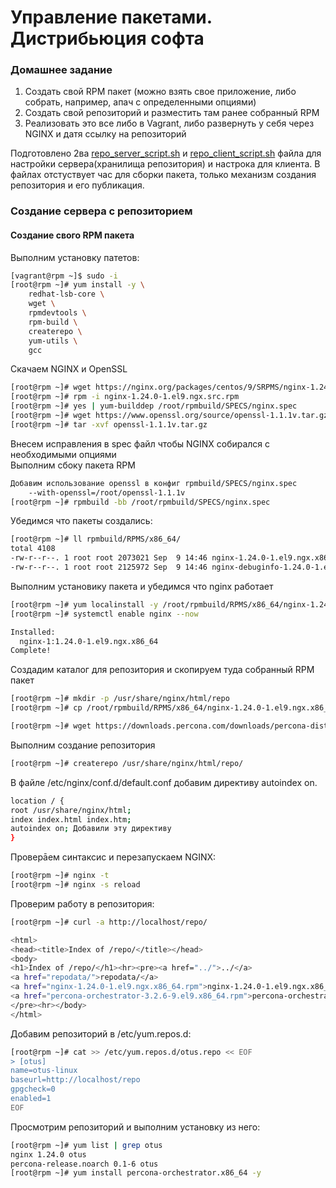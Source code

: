 # Управление пакетами. Дистрибьюция софта 

### Домашнее задание
1) Создать свой RPM пакет (можно взять свое приложение, либо собрать, например, апач с определенными опциями)
2) Создать свой репозиторий и разместить там ранее собранный RPM
3) Реализовать это все либо в Vagrant, либо развернуть у себя через NGINX и датя ссылку на репозиторий

Подготовлено 2ва [repo_server_script.sh](./repo_server_script.sh) и [repo_client_script.sh](./repo_client_script.sh) файла для настройки сервера(хранилища репозитория) и настрока для клиента.
В файлах отстуствует час для сборки пакета, только механизм создания репозитория и его публикация.

### Создание сервера с репозиторием
#### Создание свого RPM пакета

Выполним установку патетов:
```sh
[vagrant@rpm ~]$ sudo -i
[root@rpm ~]# yum install -y \
    redhat-lsb-core \
    wget \
    rpmdevtools \
    rpm-build \
    createrepo \
    yum-utils \
    gcc
```
Скачаем NGINX и OpenSSL
```sh
[root@rpm ~]# wget https://nginx.org/packages/centos/9/SRPMS/nginx-1.24.0-1.el9.ngx.src.rpm
[root@rpm ~]# rpm -i nginx-1.24.0-1.el9.ngx.src.rpm
[root@rpm ~]# yes | yum-builddep /root/rpmbuild/SPECS/nginx.spec
[root@rpm ~]# wget https://www.openssl.org/source/openssl-1.1.1v.tar.gz
[root@rpm ~]# tar -xvf openssl-1.1.1v.tar.gz
```
Внесем исправления в spec файл чтобы NGINX собирался с необходимыми опциями  
Выполним сбоку пакета RPM
```sh
Добавим использование openssl в конфиг rpmbuild/SPECS/nginx.spec
    --with-openssl=/root/openssl-1.1.1v
[root@rpm ~]# rpmbuild -bb /root/rpmbuild/SPECS/nginx.spec
```
Убедимся что пакеты создались:
```sh
[root@rpm ~]# ll rpmbuild/RPMS/x86_64/
total 4108
-rw-r--r--. 1 root root 2073021 Sep  9 14:46 nginx-1.24.0-1.el9.ngx.x86_64.rpm
-rw-r--r--. 1 root root 2125972 Sep  9 14:46 nginx-debuginfo-1.24.0-1.el9.ngx.x86_64.rpm
```

Выполним установику пакета и убедимся что nginx работает
```sh
[root@rpm ~]# yum localinstall -y /root/rpmbuild/RPMS/x86_64/nginx-1.24.0-1.el9.ngx.x86_64.rpm
[root@rpm ~]# systemctl enable nginx --now

Installed:
  nginx-1:1.24.0-1.el9.ngx.x86_64
Complete!
```

Создадим  каталог для репозитория и скопируем туда собранный RPM пакет
```sh
[root@rpm ~]# mkdir -p /usr/share/nginx/html/repo
[root@rpm ~]# cp /root/rpmbuild/RPMS/x86_64/nginx-1.24.0-1.el9.ngx.x86_64.rpm /usr/share/nginx/html/repo/

[root@rpm ~]# wget https://downloads.percona.com/downloads/percona-distribution-mysql-ps/percona-distribution-mysql-ps-8.0.33/binary/redhat/9/x86_64/percona-orchestrator-3.2.6-9.el9.x86_64.rpm -O /usr/share/nginx/html/repo/percona-orchestrator-3.2.6-9.el9.x86_64.rpm
```

Выполним создание репозитория
```sh
[root@rpm ~]# createrepo /usr/share/nginx/html/repo/
```

В файле /etc/nginx/conf.d/default.conf добавим директиву autoindex on.
```sh
location / {
root /usr/share/nginx/html;
index index.html index.htm;
autoindex on; Добавили эту директиву
}
```

Проверāем синтаксис и перезапускаем NGINX:
```sh
[root@rpm ~]# nginx -t
[root@rpm ~]# nginx -s reload
```
Проверим работу в репозитория:
```sh
[root@rpm ~]# curl -a http://localhost/repo/

<html>
<head><title>Index of /repo/</title></head>
<body>
<h1>Index of /repo/</h1><hr><pre><a href="../">../</a>
<a href="repodata/">repodata/</a>                                          09-Sep-2023 18:15                   -
<a href="nginx-1.24.0-1.el9.ngx.x86_64.rpm">nginx-1.24.0-1.el9.ngx.x86_64.rpm</a>                  09-Sep-2023 17:52             2073021
<a href="percona-orchestrator-3.2.6-9.el9.x86_64.rpm">percona-orchestrator-3.2.6-9.el9.x86_64.rpm</a>        29-May-2023 10:28             5306801
</pre><hr></body>
</html>
```
Добавим репозиторий в /etc/yum.repos.d:
```sh
[root@rpm ~]# cat >> /etc/yum.repos.d/otus.repo << EOF
> [otus]
name=otus-linux
baseurl=http://localhost/repo
gpgcheck=0
enabled=1
EOF
```

Просмотрим репозиторий и выполним установку из него:
```sh
[root@rpm ~]# yum list | grep otus
nginx 1.24.0 otus
percona-release.noarch 0.1-6 otus
[root@rpm ~]# yum install percona-orchestrator.x86_64 -y
```

